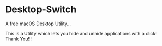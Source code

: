 # Desktop-Switch
A free macOS Desktop Utility...



This is a Utility which lets you hide and unhide applications with a click!
Thank You!!!
